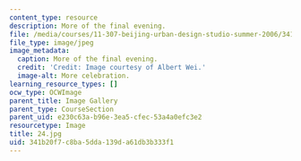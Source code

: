 ```yaml
---
content_type: resource
description: More of the final evening.
file: /media/courses/11-307-beijing-urban-design-studio-summer-2006/341b20f7c8ba5dda139da61db3b333f1_24.jpg
file_type: image/jpeg
image_metadata:
  caption: More of the final evening.
  credit: 'Credit: Image courtesy of Albert Wei.'
  image-alt: More celebration.
learning_resource_types: []
ocw_type: OCWImage
parent_title: Image Gallery
parent_type: CourseSection
parent_uid: e230c63a-b96e-3ea5-cfec-53a4a0efc3e2
resourcetype: Image
title: 24.jpg
uid: 341b20f7-c8ba-5dda-139d-a61db3b333f1
---
```

